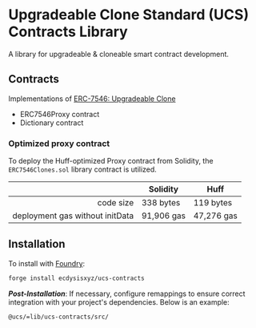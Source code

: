 # Upgradeable Clone Standard (UCS) Contracts Library

A library for upgradeable & cloneable smart contract development.

## Contracts
Implementations of [ERC-7546: Upgradeable Clone](https://ercs.ethereum.org/ERCS/erc-7546)
- ERC7546Proxy contract
- Dictionary contract

### Optimized proxy contract
To deploy the Huff-optimized Proxy contract from Solidity, the `ERC7546Clones.sol` library contract is utilized.

||Solidity|Huff|
|--:|--|--|
|code size|338 bytes|119 bytes|
|deployment gas without initData|91,906 gas|47,276 gas|

## Installation
To install with [Foundry](https://github.com/foundry-rs/foundry):
```bash
forge install ecdysisxyz/ucs-contracts
```

***Post-Installation***: If necessary, configure remappings to ensure correct integration with your project's dependencies. Below is an example:
```remappings.txt
@ucs/=lib/ucs-contracts/src/
```
